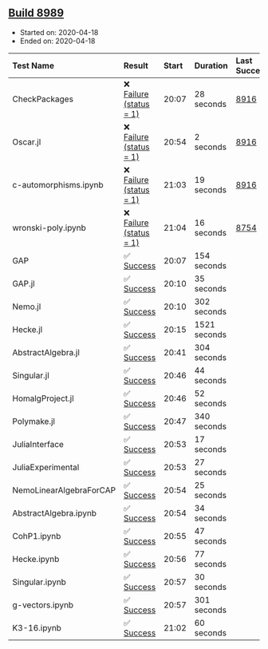 ## [Build 8989](https://oscarci.mathematik.uni-kl.de/job/oscar/8989/)

* Started on: 2020-04-18
* Ended on: 2020-04-18

| Test Name    | Result | Start | Duration | Last Success | First Failure |
|:-------------|:-------|:------|:---------|:-------------|:--------------|
| CheckPackages | ❌ [Failure (status = 1)](https://oscarci.mathematik.uni-kl.de/job/oscar/8989/artifact/logs/build-8989/CheckPackages.log) | 20:07 | 28 seconds | [8916](https://oscarci.mathematik.uni-kl.de/job/oscar/8916/) | [8920](https://oscarci.mathematik.uni-kl.de/job/oscar/8920/) |
| Oscar.jl | ❌ [Failure (status = 1)](https://oscarci.mathematik.uni-kl.de/job/oscar/8989/artifact/logs/build-8989/Oscar.jl.log) | 20:54 | 2 seconds | [8916](https://oscarci.mathematik.uni-kl.de/job/oscar/8916/) | [8920](https://oscarci.mathematik.uni-kl.de/job/oscar/8920/) |
| c-automorphisms.ipynb | ❌ [Failure (status = 1)](https://oscarci.mathematik.uni-kl.de/job/oscar/8989/artifact/logs/build-8989/c-automorphisms.ipynb.log) | 21:03 | 19 seconds | [8916](https://oscarci.mathematik.uni-kl.de/job/oscar/8916/) | [8920](https://oscarci.mathematik.uni-kl.de/job/oscar/8920/) |
| wronski-poly.ipynb | ❌ [Failure (status = 1)](https://oscarci.mathematik.uni-kl.de/job/oscar/8989/artifact/logs/build-8989/wronski-poly.ipynb.log) | 21:04 | 16 seconds | [8754](https://oscarci.mathematik.uni-kl.de/job/oscar/8754/) | [8755](https://oscarci.mathematik.uni-kl.de/job/oscar/8755/) |
| GAP | ✅ [Success](https://oscarci.mathematik.uni-kl.de/job/oscar/8989/artifact/logs/build-8989/GAP.log) | 20:07 | 154 seconds |  |  |
| GAP.jl | ✅ [Success](https://oscarci.mathematik.uni-kl.de/job/oscar/8989/artifact/logs/build-8989/GAP.jl.log) | 20:10 | 35 seconds |  |  |
| Nemo.jl | ✅ [Success](https://oscarci.mathematik.uni-kl.de/job/oscar/8989/artifact/logs/build-8989/Nemo.jl.log) | 20:10 | 302 seconds |  |  |
| Hecke.jl | ✅ [Success](https://oscarci.mathematik.uni-kl.de/job/oscar/8989/artifact/logs/build-8989/Hecke.jl.log) | 20:15 | 1521 seconds |  |  |
| AbstractAlgebra.jl | ✅ [Success](https://oscarci.mathematik.uni-kl.de/job/oscar/8989/artifact/logs/build-8989/AbstractAlgebra.jl.log) | 20:41 | 304 seconds |  |  |
| Singular.jl | ✅ [Success](https://oscarci.mathematik.uni-kl.de/job/oscar/8989/artifact/logs/build-8989/Singular.jl.log) | 20:46 | 44 seconds |  |  |
| HomalgProject.jl | ✅ [Success](https://oscarci.mathematik.uni-kl.de/job/oscar/8989/artifact/logs/build-8989/HomalgProject.jl.log) | 20:46 | 52 seconds |  |  |
| Polymake.jl | ✅ [Success](https://oscarci.mathematik.uni-kl.de/job/oscar/8989/artifact/logs/build-8989/Polymake.jl.log) | 20:47 | 340 seconds |  |  |
| JuliaInterface | ✅ [Success](https://oscarci.mathematik.uni-kl.de/job/oscar/8989/artifact/logs/build-8989/JuliaInterface.log) | 20:53 | 17 seconds |  |  |
| JuliaExperimental | ✅ [Success](https://oscarci.mathematik.uni-kl.de/job/oscar/8989/artifact/logs/build-8989/JuliaExperimental.log) | 20:53 | 27 seconds |  |  |
| NemoLinearAlgebraForCAP | ✅ [Success](https://oscarci.mathematik.uni-kl.de/job/oscar/8989/artifact/logs/build-8989/NemoLinearAlgebraForCAP.log) | 20:54 | 25 seconds |  |  |
| AbstractAlgebra.ipynb | ✅ [Success](https://oscarci.mathematik.uni-kl.de/job/oscar/8989/artifact/logs/build-8989/AbstractAlgebra.ipynb.log) | 20:54 | 34 seconds |  |  |
| CohP1.ipynb | ✅ [Success](https://oscarci.mathematik.uni-kl.de/job/oscar/8989/artifact/logs/build-8989/CohP1.ipynb.log) | 20:55 | 47 seconds |  |  |
| Hecke.ipynb | ✅ [Success](https://oscarci.mathematik.uni-kl.de/job/oscar/8989/artifact/logs/build-8989/Hecke.ipynb.log) | 20:56 | 77 seconds |  |  |
| Singular.ipynb | ✅ [Success](https://oscarci.mathematik.uni-kl.de/job/oscar/8989/artifact/logs/build-8989/Singular.ipynb.log) | 20:57 | 30 seconds |  |  |
| g-vectors.ipynb | ✅ [Success](https://oscarci.mathematik.uni-kl.de/job/oscar/8989/artifact/logs/build-8989/g-vectors.ipynb.log) | 20:57 | 301 seconds |  |  |
| K3-16.ipynb | ✅ [Success](https://oscarci.mathematik.uni-kl.de/job/oscar/8989/artifact/logs/build-8989/K3-16.ipynb.log) | 21:02 | 60 seconds |  |  |
